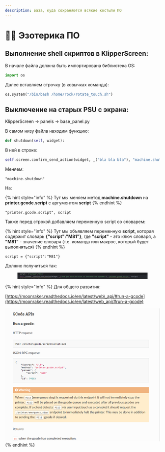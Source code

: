 ```yaml
---
description: База, куда сохраняются всякие костыли ПО
---
```


# 🧙‍♂️ Эзотерика ПО

## Выполнение shell скриптов в KlipperScreen:

В начале файла должна быть импортирована библиотека OS:

```python
import os
```

Далее вставляем строчку (в ковычках команда):

```python
os.system("/bin/bash /home/rock/rotate_touch.sh")
```

## Выключение на старых PSU с экрана:

KlipperScreen -> panels -> base\_panel.py

В самом низу файла находим функцию:

```python
def shutdown(self, widget):
```

В ней в строке:

```python
self.screen.confirm_send_action(widget, _("bla bla bla"), "machine.shutdown")
```

Меняем:

```
"machine.shutdown"
```

На:

{% hint style="info" %}
Тут мы меняем метод **machine.shutdown** на **printer.gcode.script** с аргументом **script**
{% endhint %}

```
"printer.gcode.script", script
```

Также перед строкой добавляем переменную script со словарем:

{% hint style="info" %}
Тут мы объявляем  переменную **script**, которая содержит словарь **{"script":"M81"}**, где **"script"** - это ключ словаря, а **"M81"** - значение словаря (т.е. команда или макрос, который будет выполняться)
{% endhint %}

```
script = {"script":"M81"}
```

Должно получиться так:

<figure><img src="../../.gitbook/assets/изображение (226).png" alt=""><figcaption></figcaption></figure>

{% hint style="info" %}
Для общего развития:

[https://moonraker.readthedocs.io/en/latest/web\_api/#run-a-gcode](https://moonraker.readthedocs.io/en/latest/web_api/#run-a-gcode)

![](<../../.gitbook/assets/изображение (235).png>)
{% endhint %}
